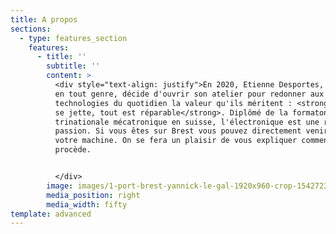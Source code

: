 ```yaml
---
title: A propos
sections:
  - type: features_section
    features:
      - title: ''
        subtitle: ''
        content: >
          <div style="text-align: justify">En 2020, Etienne Desportes, bricoleur
          en tout genre, décide d'ouvrir son atelier pour redonner aux
          technologies du quotidien la valeur qu'ils méritent : <strong>rien ne
          se jette, tout est réparable</strong>. Diplômé de la formaton
          trinationale mécatronique en suisse, l'électronique est une réelle
          passion. Si vous êtes sur Brest vous pouvez directement venir déposer
          votre machine. On se fera un plaisir de vous expliquer comment on
          procède.


          </div>
        image: images/1-port-brest-yannick-le-gal-1920x960-crop-1542723260.jpg
        media_position: right
        media_width: fifty
template: advanced
---
```

